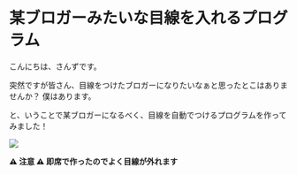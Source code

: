 # 某ブロガーみたいな目線を入れるプログラム

こんにちは、さんずです。

突然ですが皆さん、目線をつけたブロガーになりたいなぁと思ったとこはありませんか？
僕はあります。

と、いうことで某ブロガーになるべく、目線を自動でつけるプログラムを作ってみました！

<img src="https://user-images.githubusercontent.com/46366459/181903931-4582a22a-5027-431f-a423-62625d79d065.gif" widht=”100pt”>

**⚠️ 注意 ⚠️ 即席で作ったのでよく目線が外れます**
